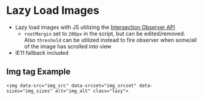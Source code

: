 # Lazy Load Images
- Lazy load images with JS utilizing the [Intersection Observer API](https://developer.mozilla.org/en-US/docs/Web/API/Intersection_Observer_API)
  - `rootMargin` set to `200px` in the script, but can be edited/removed. Also `threshold` can be utilized instead to fire observer when some/all of the image has scrolled into view
- IE11 fallback included


## Img tag Example
`<img data-src="img_src" data-srcset="img_srcset" data-sizes="img_sizes" alt="img_alt" class="lazy">`